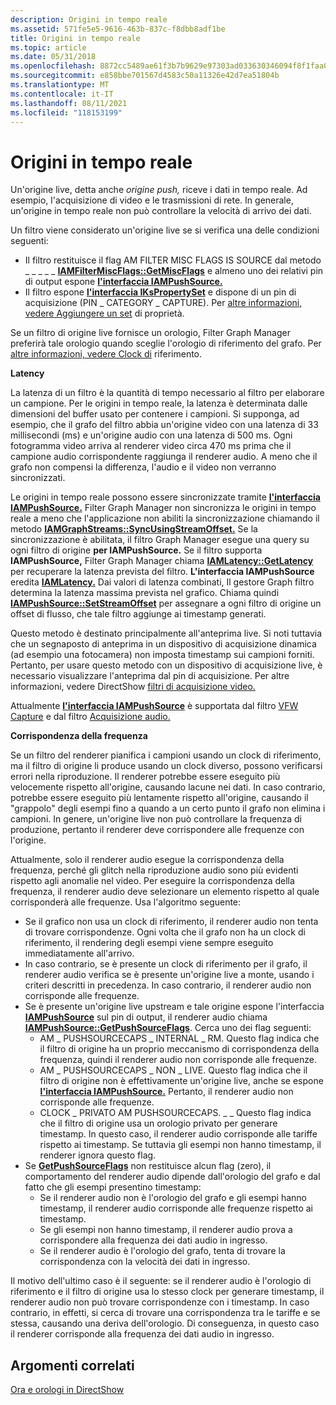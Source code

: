 ```yaml
---
description: Origini in tempo reale
ms.assetid: 571fe5e5-9616-463b-837c-f8dbb8adf1be
title: Origini in tempo reale
ms.topic: article
ms.date: 05/31/2018
ms.openlocfilehash: 8872cc5489ae61f3b7b9629e97303ad033630346094f8f1faa013f5da81d9142
ms.sourcegitcommit: e858bbe701567d4583c50a11326e42d7ea51804b
ms.translationtype: MT
ms.contentlocale: it-IT
ms.lasthandoff: 08/11/2021
ms.locfileid: "118153199"
---
```

# <a name="live-sources"></a>Origini in tempo reale

Un'origine live, detta anche *origine push,* riceve i dati in tempo reale. Ad esempio, l'acquisizione di video e le trasmissioni di rete. In generale, un'origine in tempo reale non può controllare la velocità di arrivo dei dati.

Un filtro viene considerato un'origine live se si verifica una delle condizioni seguenti:

-   Il filtro restituisce il flag AM FILTER MISC FLAGS IS SOURCE dal metodo \_ \_ \_ \_ \_ [**IAMFilterMiscFlags::GetMiscFlags**](/windows/desktop/api/Strmif/nf-strmif-iamfiltermiscflags-getmiscflags) e almeno uno dei relativi pin di output espone [**l'interfaccia IAMPushSource.**](/windows/desktop/api/Strmif/nn-strmif-iampushsource)
-   Il filtro espone [**l'interfaccia IKsPropertySet**](ikspropertyset.md) e dispone di un pin di acquisizione (PIN \_ CATEGORY \_ CAPTURE). Per [altre informazioni, vedere Aggiungere un set](pin-property-set.md) di proprietà.

Se un filtro di origine live fornisce un orologio, Filter Graph Manager preferirà tale orologio quando sceglie l'orologio di riferimento del grafo. Per [altre informazioni, vedere Clock di](reference-clocks.md) riferimento.

**Latency**

La latenza di un filtro è la quantità di tempo necessario al filtro per elaborare un campione. Per le origini in tempo reale, la latenza è determinata dalle dimensioni del buffer usato per contenere i campioni. Si supponga, ad esempio, che il grafo del filtro abbia un'origine video con una latenza di 33 millisecondi (ms) e un'origine audio con una latenza di 500 ms. Ogni fotogramma video arriva al renderer video circa 470 ms prima che il campione audio corrispondente raggiunga il renderer audio. A meno che il grafo non compensi la differenza, l'audio e il video non verranno sincronizzati.

Le origini in tempo reale possono essere sincronizzate tramite [**l'interfaccia IAMPushSource.**](/windows/desktop/api/Strmif/nn-strmif-iampushsource) Filter Graph Manager non sincronizza le origini in tempo reale a meno che l'applicazione non abiliti la sincronizzazione chiamando il metodo [**IAMGraphStreams::SyncUsingStreamOffset.**](/windows/desktop/api/Strmif/nf-strmif-iamgraphstreams-syncusingstreamoffset) Se la sincronizzazione è abilitata, il filtro Graph Manager esegue una query su ogni filtro di origine **per IAMPushSource.** Se il filtro supporta **IAMPushSource,** Filter Graph Manager chiama [**IAMLatency::GetLatency**](/windows/desktop/api/Strmif/nf-strmif-iamlatency-getlatency) per recuperare la latenza prevista del filtro. **L'interfaccia IAMPushSource** eredita [**IAMLatency.**](/windows/desktop/api/Strmif/nn-strmif-iamlatency) Dai valori di latenza combinati, Il gestore Graph filtro determina la latenza massima prevista nel grafico. Chiama quindi [**IAMPushSource::SetStreamOffset**](/windows/desktop/api/Strmif/nf-strmif-iampushsource-setstreamoffset) per assegnare a ogni filtro di origine un offset di flusso, che tale filtro aggiunge ai timestamp generati.

Questo metodo è destinato principalmente all'anteprima live. Si noti tuttavia che un segnaposto di anteprima in un dispositivo di acquisizione dinamica (ad esempio una fotocamera) non imposta timestamp sui campioni forniti. Pertanto, per usare questo metodo con un dispositivo di acquisizione live, è necessario visualizzare l'anteprima dal pin di acquisizione. Per altre informazioni, vedere DirectShow [filtri di acquisizione video.](directshow-video-capture-filters.md)

Attualmente [**l'interfaccia IAMPushSource**](/windows/desktop/api/Strmif/nn-strmif-iampushsource) è supportata dal filtro [VFW Capture](vfw-capture-filter.md) e dal filtro [Acquisizione audio.](audio-capture-filter.md)

**Corrispondenza della frequenza**

Se un filtro del renderer pianifica i campioni usando un clock di riferimento, ma il filtro di origine li produce usando un clock diverso, possono verificarsi errori nella riproduzione. Il renderer potrebbe essere eseguito più velocemente rispetto all'origine, causando lacune nei dati. In caso contrario, potrebbe essere eseguito più lentamente rispetto all'origine, causando il "grappolo" degli esempi fino a quando a un certo punto il grafo non elimina i campioni. In genere, un'origine live non può controllare la frequenza di produzione, pertanto il renderer deve corrispondere alle frequenze con l'origine.

Attualmente, solo il renderer audio esegue la corrispondenza della frequenza, perché gli glitch nella riproduzione audio sono più evidenti rispetto agli anomalie nel video. Per eseguire la corrispondenza della frequenza, il renderer audio deve selezionare un elemento rispetto al quale corrisponderà alle frequenze. Usa l'algoritmo seguente:

-   Se il grafico non usa un clock di riferimento, il renderer audio non tenta di trovare corrispondenze. Ogni volta che il grafo non ha un clock di riferimento, il rendering degli esempi viene sempre eseguito immediatamente all'arrivo.
-   In caso contrario, se è presente un clock di riferimento per il grafo, il renderer audio verifica se è presente un'origine live a monte, usando i criteri descritti in precedenza. In caso contrario, il renderer audio non corrisponde alle frequenze.
-   Se è presente un'origine live upstream e tale origine espone l'interfaccia [**IAMPushSource**](/windows/desktop/api/Strmif/nn-strmif-iampushsource) sul pin di output, il renderer audio chiama [**IAMPushSource::GetPushSourceFlags**](/windows/desktop/api/Strmif/nf-strmif-iampushsource-getpushsourceflags). Cerca uno dei flag seguenti:
    -   AM \_ PUSHSOURCECAPS \_ INTERNAL \_ RM. Questo flag indica che il filtro di origine ha un proprio meccanismo di corrispondenza della frequenza, quindi il renderer audio non corrisponde alle frequenze.
    -   AM \_ PUSHSOURCECAPS \_ NON \_ LIVE. Questo flag indica che il filtro di origine non è effettivamente un'origine live, anche se espone [**l'interfaccia IAMPushSource.**](/windows/desktop/api/Strmif/nn-strmif-iampushsource) Pertanto, il renderer audio non corrisponde alle frequenze.
    -   CLOCK \_ PRIVATO AM PUSHSOURCECAPS. \_ \_ Questo flag indica che il filtro di origine usa un orologio privato per generare timestamp. In questo caso, il renderer audio corrisponde alle tariffe rispetto ai timestamp. Se tuttavia gli esempi non hanno timestamp, il renderer ignora questo flag.
-   Se [**GetPushSourceFlags**](/windows/desktop/api/Strmif/nf-strmif-iampushsource-getpushsourceflags) non restituisce alcun flag (zero), il comportamento del renderer audio dipende dall'orologio del grafo e dal fatto che gli esempi presentino timestamp:
    -   Se il renderer audio non è l'orologio del grafo e gli esempi hanno timestamp, il renderer audio corrisponde alle frequenze rispetto ai timestamp.
    -   Se gli esempi non hanno timestamp, il renderer audio prova a corrispondere alla frequenza dei dati audio in ingresso.
    -   Se il renderer audio è l'orologio del grafo, tenta di trovare la corrispondenza con la velocità dei dati in ingresso.

Il motivo dell'ultimo caso è il seguente: se il renderer audio è l'orologio di riferimento e il filtro di origine usa lo stesso clock per generare timestamp, il renderer audio non può trovare corrispondenze con i timestamp. In caso contrario, in effetti, si cerca di trovare una corrispondenza tra le tariffe e se stessa, causando una deriva dell'orologio. Di conseguenza, in questo caso il renderer corrisponde alla frequenza dei dati audio in ingresso.

## <a name="related-topics"></a>Argomenti correlati

<dl> <dt>

[Ora e orologi in DirectShow](time-and-clocks-in-directshow.md)
</dt> </dl>

 

 



